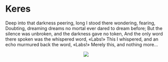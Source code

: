 # Keres
Deep into that darkness peering, long I stood there wondering, fearing, Doubting, dreaming dreams no mortal ever dared to dream before; But the silence was unbroken, and the darkness gave no token, And the only word there spoken was the whispered word, «Labs!» This I whispered, and an echo murmured back the word, «Labs!» Merely this, and nothing more...

<div id="header" align="center">
  <img src="https://tenor.com/ru/view/americanpsycho-christian-bale-cursed-help-patrickbateman-gif-27586841.gif"/>
</div>

